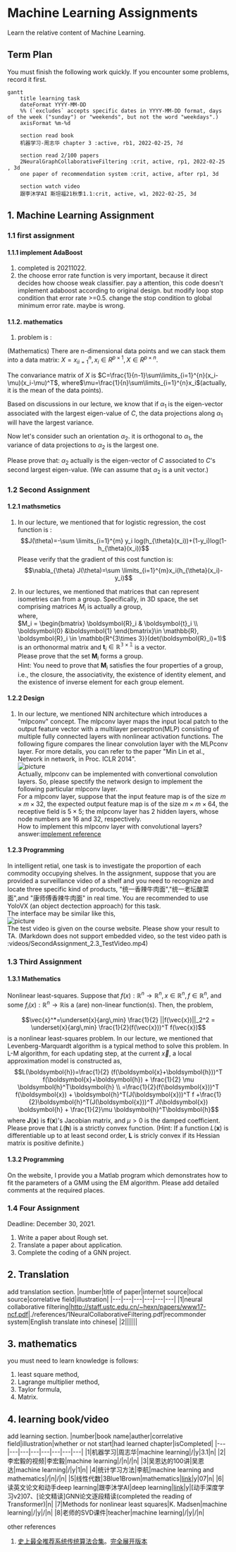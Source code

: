 # Machine Learning Assignments

Learn the relative content of Machine Learning.

## Term Plan

You must finish the following work quickly. If you encounter some problems, record it first.

```mermaid
gantt
    title learning task
    dateFormat YYYY-MM-DD
    %% (`excludes` accepts specific dates in YYYY-MM-DD format, days of the week ("sunday") or "weekends", but not the word "weekdays".)
    axisFormat %m-%d

    section read book
    机器学习-周志华 chapter 3 :active, rb1, 2022-02-25, 7d

    section read 2/100 papers
    2NeuralGraphCollaborativeFiltering :crit, active, rp1, 2022-02-25 , 3d
    one paper of recommendation system :crit, active, after rp1, 3d

    section watch video
    跟李沐学AI 斯坦福21秋季1.1:crit, active, w1, 2022-02-25, 3d
```

## 1. Machine Learning Assignment

### 1.1 first assignment

#### 1.1.1 implement AdaBoost

1. completed is 20211022.
2. the choose error rate function is very important, because it direct decides how choose weak classifier. pay a attention, this code doesn't implement adaboost according to original design. but modify loop stop condition that error rate >=0.5. change the stop condition to global minimum error rate. maybe is wrong.

#### 1.1.2. mathematics

1. problem is :

(Mathematics) There are n-dimensional data points and we can stack them into a data matrix: $X={x_i}_{i=1}^n, x_i\in R^{p\times 1}, X\in R^{p\times n}$.

The convariance matrix of $X$ is $C=\frac{1}{n-1}\sum\limits_{i=1}^{n}(x_i-\mu)(x_i-\mu)^T$, where$\mu=\frac{1}{n}\sum\limits_{i=1}^{n}x_i$(actually, it is the mean of the data points).

Based on discussions in our lecture, we know that if $\alpha_1$ is the eigen-vector associated with the largest eigen-value of $C$, the data projections along $\alpha_1$ will have the largest variance.

Now let's consider such an orientation $\alpha_2$. it is orthogonal to $\alpha_1$, the variance of data projections to $\alpha_2$ is the largest one.

Please prove that: $\alpha_2$ actually is the eigen-vector of $C$ associated to $C$'s second largest eigen-value. (We can assume that $\alpha_2$ is a unit vector.)

### 1.2 Second Assignment

#### 1.2.1 mathsmetics

1. In our lecture, we mentioned that for logistic regression, the cost function is :
$$J(\theta)=-\sum \limits_{i=1}^{m} y_i log(h_{\theta}(x_i))+(1-y_i)log(1-h_{\theta}(x_i))$$
Please verify that the gradient of this cost function is:
$$\nabla_{\theta} J(\theta)=\sum \limits_{i=1}^{m}x_i(h_{\theta}(x_i)-y_i)$$

2. In our lectures, we mentioned that matrices that can represent isometries can from a group. Specifically, in 3D space, the set comprising matrices ${M_i}$ is actually a group,  
where,  
$M_i = \begin{bmatrix}
\boldsymbol{R}_i & \boldsymbol{t}_i \\
\boldsymbol{0} &\boldsymbol{1}
\end{bmatrix}\in \mathbb{R}, \boldsymbol{R}_i \in \mathbb{R^{3\times 3}}(det(\boldsymbol{R}_i)=1)$ is an orthonormal matrix and $\boldsymbol{t}_i \in \mathbb{R^{3\times 1}}$ is a vector.  
Please prove that the set ${\boldsymbol{M}_i}$ forms a group.  
Hint: You need to prove that $\boldsymbol{M}_i$ satisfies the four properties of a group, i.e., the closure, the associativity, the existence of identity element, and the existence of inverse element for each group element.

#### 1.2.2 Design

1. In our lecture, we mentioned NIN architecture which introduces a "mlpconv" concept. The mlpconv layer maps the input local patch to the output feature vector with a multilayer perceptron(MLP) consisting of multiple fully connected layers with nonlinear activation functions. The following figure compares the linear convolution layer with the MLPconv layer. For more details, you can refer to the paper "Min Lin et al., Network in network, in Proc. ICLR 2014".  
![picture](pictures/SecondAssignment_2.2_Design.png)  
Actually, mlpconv can be implemented with convertional convolution layers. So, please spectify the network design to implement the following particular mlpconv layer.  
For a mlpconv layer, suppose that the input feature map is of the size $m \times m \times 32$, the expected output feature map is of the size $m \times m \times 64$, the receptive field is $5 \times 5$; the mlpconv layer has 2 hidden layers, whose node numbers are 16 and 32, respectively.  
How to implement this mlpconv layer with convolutional layers?  
answer:[implement reference](https://zh-v2.d2l.ai/chapter_convolutional-modern/nin.html)

#### 1.2.3 Programming

In intelligent retial, one task is to investigate the proportion of each commodity occupying shelves. In the assignment, suppose that you are provided a  surveillance video of a shelf and you need to recognize and locate three specific kind of products, "统一香辣牛肉面","统一老坛酸菜面",and "康师傅香辣牛肉面" in real time. You are recommended to use YoloVX (an object dectection approach) for this task.  
The interface may be similar like this,  
![picture](pictures/SecondAssignment_2.3_Programming.png)  
The test video is given on the course website. Please show your result to TA.
(Markdown does not support embedded video, so the test video path is :videos/SecondAssignment_2.3_TestVideo.mp4)  

### 1.3 Third Assignment

#### 1.3.1 Mathematics

Nonlinear least-squares. Suppose that $f(x):\mathbb{R}^n \rightarrow \mathbb{R}^n, x \in \mathbb{R}^n, f \in \mathbb{R}^n$, and some $f_i(x):\mathbb{R}^n \rightarrow \mathbb{R}$is a (are) non-linear function(s). Then, the problem,

$$\vec{x}^*=\underset{x}{arg\,min} \frac{1}{2} ||f(\vec{x})||_2^2 = \underset{x}{arg\,min} \frac{1}{2}(f(\vec{x}))^T f(\vec{x})$$
is a nonlinear least-squares problem. In our lecture, we mentioned that Levenberg-Marquardt algorithm is a typical method to solve this problem. In L-M algorithm, for each updating step, at the current $\vec{x}$, a local approximation model is constructed as,
$$L(\boldsymbol{h})=\frac{1}{2} (f(\boldsymbol{x}+\boldsymbol{h}))^T f(\boldsymbol{x}+\boldsymbol{h}) + \frac{1}{2} \mu \boldsymbol{h}^T\boldsymbol{h} \\
=\frac{1}{2}(f(\boldsymbol{x}))^T f(\boldsymbol{x}) + \boldsymbol{h}^T(J(\boldsymbol{x}))^T f +\frac{1}{2}\boldsymbol{h}^T(J(\boldsymbol{x}))^T J(\boldsymbol{x}) \boldsymbol{h} + \frac{1}{2}\mu \boldsymbol{h}^T\boldsymbol{h}$$
where $\boldsymbol{J}(\boldsymbol{x})$ is $\boldsymbol{f}(\boldsymbol{x})$'s Jacobian matrix, and $\mu >0$ is the damped coefficient. Please prove that $L(\boldsymbol{h})$ is a strictly convex function. (Hint: If a function $L(\boldsymbol{x})$ is differentiable up to at least second order, $\boldsymbol{L}$ is stricly convex if its Hessian matrix is positive definite.)

#### 1.3.2 Programming

On the website, I provide you a Matlab program which demonstrates how to fit the parameters of a GMM using the EM algorithm. Please add detailed comments at the required places.


### 1.4 Four Assignment

Deadline: December 30, 2021.

1. Write a paper about Rough set.
2. Translate a paper about application.
3. Complete the coding of a GNN project.

## 2. Translation

add translation section.
|number|title of paper|internet source|local source|correlative field|illustration|
|---|---|---|---|---|---|
|1|neural collaborative filtering|<http://staff.ustc.edu.cn/~hexn/papers/www17-ncf.pdf>|./references/1NeuralCollaborativeFiltering.pdf|recommonder system|English translate into chinese|
|2||||||

## 3. mathematics

you must need to learn knowledge is follows:

1. least square method,
2. Lagrange multiplier method,
3. Taylor formula,
4. Matrix.

## 4. learning book/video

add learning section.
|number|book name|auther|correlative field|illustration|whether or not start|had learned chapter|isCompleted|
|---|---|---|---|---|---|---|---|
|1|机器学习|周志华|machine learning|/|y|3.1|n|
|2|李宏毅的视频|李宏毅|machine learning|/|n|/|n|
|3|吴恩达的100讲|吴恩达|machine learning|/|y|1|n|
|4|统计学习方法|李航|machine learning and mathematics|/|n|/|n|
|5|线性代数|3Blue1Brown|mathematics|[link](https://space.bilibili.com/88461692/?spm_id_from=333.999.0.0)|y|07|n|
|6|读英文论文和动手deep learning|跟李沐学AI|deep learning|[link](https://space.bilibili.com/1567748478/?spm_id_from=333.999.0.0)|y|[动手深度学习v2]07、[论文精读]GNN论文逐段精读(completed the reading of Transformer)|n|
|7|Methods for nonlinear least squares|K. Madsen|machine learning|/|y|/|n|
|8|老师的SVD课件|teacher|machine learning|/|y|/|n|

other references

1. [史上最全推荐系统传统算法合集](https://zhuanlan.zhihu.com/p/451353072)。[完全展开版本](https://mp.weixin.qq.com/s/gUBApp37F7TRM_O36hilfg)
